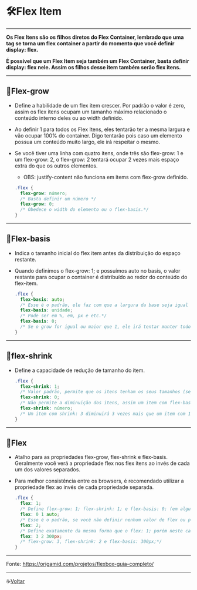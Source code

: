 # :hammer_and_wrench:Flex Item

---

**Os Flex Itens são os filhos diretos do Flex Container, lembrado que uma tag se torna um flex container a partir do momento que você definir display: flex.**

**É possível que um Flex Item seja também um Flex Container, basta definir display: flex nele. Assim os filhos desse item também serão flex itens.**

---

## :hammer:Flex-grow

- Define a habilidade de um flex item crescer. Por padrão o valor é zero, assim os flex itens ocupam um tamanho máximo relacionado o conteúdo interno deles ou ao width definido.

- Ao definir 1 para todos os Flex Itens, eles tentarão ter a mesma largura e vão ocupar 100% do container. Digo tentarão pois caso um elemento possua um conteúdo muito largo, ele irá respeitar o mesmo.

- Se você tiver uma linha com quatro itens, onde três são flex-grow: 1 e um flex-grow: 2, o flex-grow: 2 tentará ocupar 2 vezes mais espaço extra do que os outros elementos.

  - OBS: justify-content não funciona em items com flex-grow definido.

  ```css
  .flex {
    flex-grow: número;
    /* Basta definir um número */
    flex-grow: 0;
    /* Obedece o width do elemento ou o flex-basis.*/
  }
  ```

---

## :hammer:Flex-basis

- Indica o tamanho inicial do flex item antes da distribuição do espaço restante.

- Quando definimos o flex-grow: 1; e possuímos auto no basis, o valor restante para ocupar o container é distribuído ao redor do conteúdo do flex-item.

  ```css
  .flex {
    flex-basis: auto;
    /* Esse é o padrão, ele faz com que a largura da base seja igual a do item. Se o item não tiver tamanho especificado, o tamanho será de acordo com o conteúdo.*/
    flex-basis: unidade;
    /* Pode ser em %, em, px e etc.*/
    flex-basis: 0;
    /* Se o grow for igual ou maior que 1, ele irá tentar manter todos os elementos com a mesma largura, independente do conteúdo (por isso 0 é o valor mais comum do flex-basis). Caso contrário o item terá a largura do seu conteúdo.*/
  }
  ```

---

## :hammer:flex-shrink

- Define a capacidade de redução de tamanho do item.

  ```css
  .flex {
    flex-shrink: 1;
    /* Valor padrão, permite que os itens tenham os seus tamanhos (seja esse tamanho definido a partir de width ou flex-basis) reduzidos para caber no container. */
    flex-shrink: 0;
    /* Não permite a diminuição dos itens, assim um item com flex-basis: 300px; nunca diminuirá menos do que 300px, mesmo que o conteúdo não ocupe todo esse espaço.*/
    flex-shrink: número;
    /* Um item com shrink: 3 diminuirá 3 vezes mais que um item com 1.*/
  }
  ```

---

## :hammer:Flex

- Atalho para as propriedades flex-grow, flex-shrink e flex-basis. Geralmente você verá a propriedade flex nos flex itens ao invés de cada um dos valores separados.

- Para melhor consistência entre os browsers, é recomendado utilizar a propriedade flex ao invés de cada propriedade separada.

  ```css
  .flex {
    flex: 1;
    /* Define flex-grow: 1; flex-shrink: 1; e flex-basis: 0; (em alguns browsers define como 0%, pois estes ignoram valores sem unidades, porém a função de 0 e 0% é a mesma.) */
    flex: 0 1 auto;
    /* Esse é o padrão, se você não definir nenhum valor de flex ou para as outras propriedades separadas, o normal será flex-grow: 0, flex-shrink: 1 e flex-basis: auto.*/
    flex: 2;
    /* Define exatamente da mesma forma que o flex: 1; porém neste caso o flex-grow será de 2, o flex-shrink continuará 1 e o flex-basis 0.*/
    flex: 3 2 300px;
    /* flex-grow: 3, flex-shrink: 2 e flex-basis: 300px;*/
  }
  ```

---

Fonte: https://origamid.com/projetos/flexbox-guia-completo/

---

:coffee:[Voltar](https://github.com/Dev-HideyukiTakahashi/Programador-Essencial)
